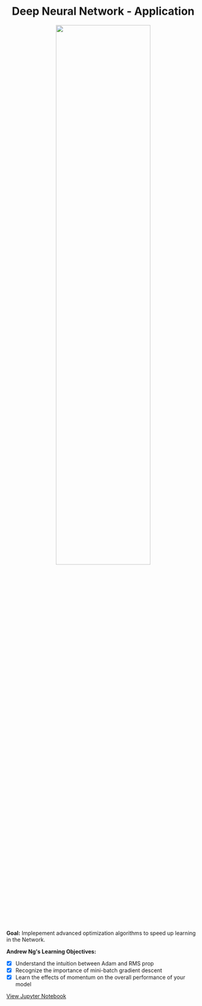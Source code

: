 <h1 align="center">Deep Neural Network - Application</h1> 

<p align="center">
<img src="https://ucarecdn.com/2cd5bd1a-afe9-461f-b4a0-ea82cf2d42d9/" width="70%" height="60%" >
</p>

<b>Goal:</b> Implepement advanced optimization algorithms to speed up learning in the Network. 

<b>Andrew Ng's Learning Objectives:</b> 

- [x] Understand the intuition between Adam and RMS prop
- [x] Recognize the importance of mini-batch gradient descent
- [x] Learn the effects of momentum on the overall performance of your model

[View Jupyter Notebook](https://github.com/codeamt/Deep-Learning-AI/blob/master/2%20Improving%20Deep%20Neural%20Networks/Implementations/2%20Optimization%20Algorithms/1-PA/Optimization%2Bmethods.ipynb)
